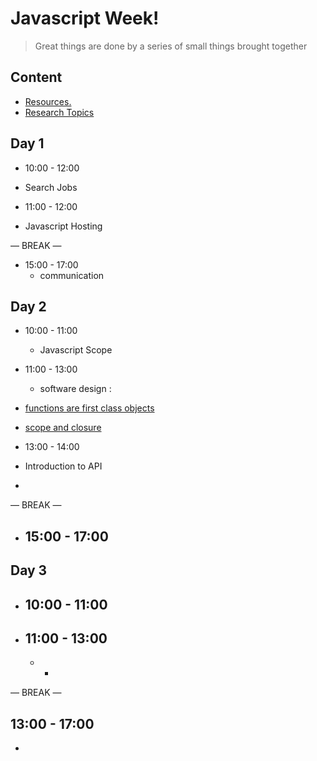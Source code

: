 
# Javascript  Week!

> Great things are done by a series of small things brought together

  

## Content

  


- [Resources.](./resources.md)
- [Research Topics](./research-topics.md)

  

  

## Day 1

  

- 10:00 - 12:00
 - Search Jobs

- 11:00 - 12:00
 - Javascript Hosting 

— BREAK —

- 15:00 - 17:00
  - communication 



## Day 2
 
- 10:00 - 11:00
  -  Javascript Scope
 
- 11:00 - 13:00
  - software design :
 - [functions are first class objects](./firstclass.md)
 - [scope and closure](./closure.md)

- 13:00 - 14:00
 - Introduction to API 
 - 
  
— BREAK —
- 15:00 - 17:00
  -


## Day 3
 
- 10:00 - 11:00
  - 

- 11:00 - 13:00 
    - 
  - 
    - 

— BREAK —

13:00 - 17:00 
  - 
  - 







